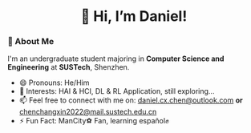 <h1 align="center">👋 Hi, I’m Daniel! </h1>

### 🌟 About Me
I'm an undergraduate student majoring in **Computer Science and Engineering** at **SUSTech**, Shenzhen.

- 😄 Pronouns: He/Him
- 👀 Interests: HAI & HCI, DL & RL Application, still exploring...
- 📫 Feel free to connect with me on: daniel.cx.chen@outlook.com **or** chenchangxin2022@mail.sustech.edu.cn
- ⚡ Fun Fact: ManCity⚽ Fan, learning español✊

